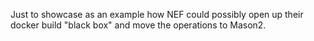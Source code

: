 Just to showcase as an example how NEF could possibly open up their docker build "black box" and move the operations to Mason2.
